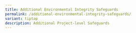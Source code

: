 ```yaml
---
title: Additional Environmental Integrity Safeguards
permalink: /additional-environmental-integrity-safeguards/
variant: tiptap
description: Additional Project-level Safeguards
---
```

